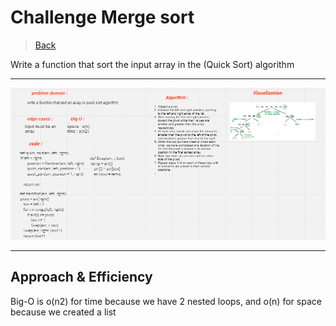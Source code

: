 # Challenge Merge sort

> [Back](../../README.md)
> 
Write a function that sort the input array in the (Quick Sort) algorithm

***************************
![img](Capture.PNG)
 
************************
## Approach & Efficiency

Big-O is o(n2) for time because we have 2 nested loops, and o(n) for space because we created a list 
